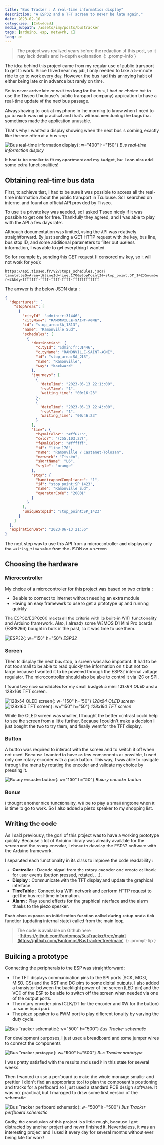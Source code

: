 ```yaml
---
title: "Bus Tracker : A real-time information display"
description: "A ESP32 and a TFT screen to never be late again."
date: 2023-02-10
categories: [Embedded]
media_subpath: /assets/img/posts/bustracker
tags: [arduino, esp, network, C] 
lang: en
---
```


> The project was realized years before the redaction of this post, so it may lack details and in-depth explanation.
{: .prompt-info }

The idea behind this project came from my regular use of public transport to get to work. Since I lived near my job, I only needed to take a 5-minute ride to go to work every day. However, the bus had this annoying habit of either being late or in advance but rarely on time.

So to never arrive late or wait too long for the bus, I had no choice but to use the Tisseo (Toulouse's public transport company) application to have a real-time update of the next bus passage.

Always having to look at my phone in the morning to know when I need to go to work was not practical and that's without mentioning the bugs that sometimes made the application unusable. 

That's why I wanted a display showing when the next bus is coming, exactly like the one often at a bus stop.

![Bus real-time information display](bustracker_example.jpg){: w="400" h="150"}
_Bus real-time information display_

It had to be smaller to fit my apartment and my budget, but I can also add some extra functionalities!

## Obtaining real-time bus data

First, to achieve that, I had to be sure it was possible to access all the real-time information about the public transport in Toulouse. So I searched on internet and found an official API provided by Tisseo. 

To use it a private key was needed, so I asked Tisseo nicely if it was possible to get one for free. Thankfully they agreed, and I was able to play with the API a few days later.

Although documentation was limited, using the API was relatively straightforward. By just sending a GET HTTP request with the key, bus line, bus stop ID, and some additional parameters to filter out useless information, I was able to get everything I wanted.

So for example by sending this GET request (I censored my key, so it will not work for you): 

`https://api.tisseo.fr/v2/stops_schedules.json?timetableByArea=1&lineId=line:170&stopPointId=stop_point:SP_1423&number=2&key=fffffff-ffff-ffff-ffff-ffffffffffff`

The answer is the below JSON data :

```json
{
  "departures": {
    "stopAreas": [
      {
        "cityId": "admin:fr:31446",
        "cityName": "RAMONVILLE-SAINT-AGNE",
        "id": "stop_area:SA_1813",
        "name": "Ramonville Sud",
        "schedules": [
          {
            "destination": {
              "cityId": "admin:fr:31446",
              "cityName": "RAMONVILLE-SAINT-AGNE",
              "id": "stop_area:SA_213",
              "name": "Ramonville",
              "way": "backward"
            },
            "journeys": [
              {
                "dateTime": "2023-06-13 22:12:00",
                "realTime": "1",
                "waiting_time": "00:16:23"
              },
              {
                "dateTime": "2023-06-13 22:42:00",
                "realTime": "1",
                "waiting_time": "00:46:23"
              }
            ],
            "line": {
              "bgXmlColor": "#ff671b",
              "color": "(255,103,27)",
              "fgXmlColor": "#ffffff",
              "id": "line:170",
              "name": "Ramonville / Castanet-Tolosan",
              "network": "Tisséo",
              "shortName": "L6",
              "style": "orange"
            },
            "stop": {
              "handicappedCompliance": "1",
              "id": "stop_point:SP_1423",
              "name": "Ramonville Sud",
              "operatorCode": "20831"
            }
          }
        ],
        "uniqueStopId": "stop_point:SP_1423"
      }
    ]
  },
  "expirationDate": "2023-06-13 21:56"
}
```
The next step was to use this API from a microcontroller and display only the `waiting_time` value from the JSON on a screen.

## Choosing the hardware

### Microcontroller
My choice of a microcontroller for this project was based on two criteria :
- Be able to connect to internet without needing an extra module
- Having an easy framework to use to get a prototype up and running quickly

The ESP32/ESP8266 meets all the criteria with its built-in WIFI functionality and Arduino framework. 
Also, I already some WEMOS D1 Mini Pro boards (ESP8266) bought in bulk in the past, so it was time to use them.

![ESP32](bustracker_WEMOSD1.jpg){: w="150" h="50"}
_ESP32_

### Screen
Then to display the next bus stop, a screen was also important. It had to be not too small to be able to read quickly the information on it but not too large because I wanted it to be powered through the ESP32 internal voltage regulator. The microcontroller should also be able to control it via I2C or SPI.

I found two nice candidates for my small budget: a mini 128x64 OLED and a 128x160 TFT screen.

![128x64 OLED screen](bustracker_OLED.jpg){: w="150" h="50"}
_128x64 OLED screen_
![128x160 TFT screen](bustracker_TFT.jpg){: w="150" h="50"}
_128x160 TFT screen_

While the OLED screen was smaller, I thought the better contrast could help to see the screen from a little further. 
Because I couldn't make a decision I just bought the two to try them, and finally went for the TFT display.

### Button
A button was required to interact with the screen and to switch it off when not used. Because I wanted to have as few components as possible, I used only one rotary encoder with a push button. This way, I was able to navigate through the menu by rotating the encoder and validate my choice by pressing it.

![Rotary encoder button](bustracker_BUTTON.jpg){: w="150" h="50"}
_Rotary encoder button_

### Bonus
I thought another nice functionality, will be to play a small ringtone when it is time to go to work. So I also added a piezo speaker to my shopping list.

## Writing the code
As I said previously, the goal of this project was to have a working prototype quickly. Because a lot of Arduino library was already available for the screen and the rotary encoder, I chose to develop the ESP32 software with the Arduino framework.

I separated each functionality in its class to improve the code readability :
- **Controller** : Decode signal from the rotary encoder and create callback for user events (button pressed, rotated, ...).
- **Display** : Communicate with the TFT display and update the graphical interface.
- **TimeTable** : Connect to a WIFI network and perform HTTP request to get the bus real-time information.
- **Alarm** : Play sound effects for the graphical interface and the alarm thanks to the piezo speaker.

Each class exposes an initialization function called during setup and a tick function (updating internal state) called from the main loop. 

> The code is available on Github here : [https://github.com/Fantomos/BusTracker/tree/main](https://github.com/Fantomos/BusTracker/tree/main).
{: .prompt-tip }

## Building a prototype
Connecting the peripherals to the ESP was straightforward :
- The TFT displays communication pins to the SPI ports (SCK, MOSI, MISO, CS) and the RST and DC pins to some digital outputs. I also added a transistor between the backlight power of the screen (LED pin) and the VCC of the ESP to be able to switch off the screen when needed via one of the output ports.
- The rotary encoder pins (CLK/DT for the encoder and SW for the button) to some input port.
- The piezo speaker to a PWM port to play different tonality by varying the duty cycle.

![Bus Tracker schematic](bustracker_schematic.png){: w="500" h="500"}
_Bus Tracker schematic_

For development purposes, I just used a breadboard and some jumper wires to connect the components. 

![Bus Tracker protoype](bustracker_photo.jpg){: w="500" h="500"}
_Bus Tracker prototype_

I was pretty satisfied with the results and used it in this state for several weeks. 

Then I wanted to use a perfboard to make the whole montage smaller and prettier. I didn't find an appropriate tool to plan the component's positioning and tracks for a perfboard so I just used a standard PCB design software. It was not practical, but I managed to draw some first version of the schematic.

![Bus Tracker perfboard schematic](bustracker_pcb.png){: w="500" h="500"}
_Bus Tracker perfboard schematic_

Sadly, the conclusion of this project is a little rough, because I got distracted by another project and never finished it. 
Nevertheless, it was an interesting project and I used it every day for several months without ever being late for work!